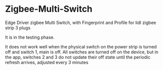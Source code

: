 # Zigbee-Multi-Switch
Edge Driver zigbee Multi Switch,
with Fingerprint and Profile for lidl zigbee strip 3 plugs

It is in the testing phase.

It does not work well when the physical switch on the power strip is turned off and switch 1, main is off. All switches are turned off on the device, but in the app, switches 2 and 3 do not update their off state until the periodic refresh arrives, adjusted every 3 minutes
